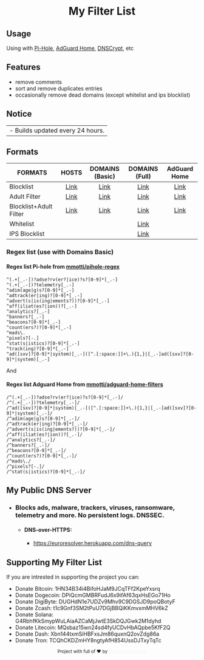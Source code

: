 <div align="Center">
  <h1>My Filter List</h1>
</div>

## Usage

Using with <a href="https://pi-hole.net" target="_blank">Pi-Hole</a>, <a href="https://adguard.com/en/adguard-home/overview.html">AdGuard Home</a>, <a href="https://dnscrypt.info">DNSCrypt</a>, etc

## Features

- remove comments
- sort and remove duplicates entries
- occasionally remove dead domains (except whitelist and ips blocklist)

## Notice

<table>
<tr>
<td>
 - Builds updated every 24 hours.
</td>
</tr>
</table>

## Formats

| FORMATS | HOSTS | DOMAINS (Basic) | DOMAINS (Full) | AdGuard Home |
|---------|:----------:|:----------:|:----------:|:----------:|
Blocklist | [Link](https://raw.githubusercontent.com/t0ny54/blocklistwithregex/main/export/blocklist_all_zero.txt) | [Link](https://raw.githubusercontent.com/t0ny54/blocklistwithregex/main/export/blocklist.txt) | [Link](https://raw.githubusercontent.com/t0ny54/agh/main/blocklist.txt) | [Link](https://raw.githubusercontent.com/anT0ny54/adguard/main/blocklist-agh.txt) |
Adult Filter | [Link](https://raw.githubusercontent.com/t0ny54/adultfilterwithregex/main/export/blocklist_all_zero.txt) | [Link](https://raw.githubusercontent.com/t0ny54/adultfilterwithregex/main/export/blocklist.txt) | [Link](https://raw.githubusercontent.com/t0ny54/agh/main/adultfilter.txt) | [Link](https://raw.githubusercontent.com/anT0ny54/adguard/main/adultfilter-agh.txt) |
Blocklist+Adult Filter | [Link](https://raw.githubusercontent.com/t0ny54/blocklistfamilywithregex/main/export/blocklist_all_zero.txt) | [Link](https://raw.githubusercontent.com/t0ny54/blocklistfamilywithregex/main/export/blocklist.txt) | [Link](https://raw.githubusercontent.com/anT0ny54/adguard/main/blocklist.txt) | [Link](https://raw.githubusercontent.com/anT0ny54/adguard/main/familyfilter-agh.txt) |
Whitelist |  |  | [Link](https://raw.githubusercontent.com/t0ny54/agh/main/whitelist.txt) |  |
IPS Blocklist |  |  | [Link](https://raw.githubusercontent.com/t0ny54/agh/main/ipblocklist.txt) |  |

### Regex list (use with Domains Basic)
#### Regex list Pi-hole from [mmotti/pihole-regex](https://github.com/mmotti/pihole-regex)
```
^(.+[_.-])?adse?rv(er?|ice)?s?[0-9]*[_.-]	
^(.+[_.-])?telemetry[_.-]	
^adim(age|g)s?[0-9]*[_.-]	
^adtrack(er|ing)?[0-9]*[_.-]	
^advert(s|is(ing|ements?))?[0-9]*[_.-]	
^aff(iliat(es?|ion))?[_.-]	
^analytics?[_.-]	
^banners?[_.-]	
^beacons?[0-9]*[_.-]	
^count(ers?)?[0-9]*[_.-]	
^mads\.	
^pixels?[-.]	
^stat(s|istics)?[0-9]*[_.-]	
^track(ing)?[0-9]*[_.-]	
^ad([sxv]?[0-9]*|system)[_.-]([^.[:space:]]+\.){1,}|[_.-]ad([sxv]?[0-9]*|system)[_.-]	
```
And
#### Regex list Adguard Home from [mmotti/adguard-home-filters](https://github.com/mmotti/adguard-home-filters)
```
/^(.+[_.-])?adse?rv(er?|ice)?s?[0-9]*[_.-]/
/^(.+[_.-])?telemetry[_.-]/
/^ad([sxv]?[0-9]*|system)[_.-]([^.[:space:]]+\.){1,}|[_.-]ad([sxv]?[0-9]*|system)[_.-]/
/^adim(age|g)s?[0-9]*[_.-]/
/^adtrack(er|ing)?[0-9]*[_.-]/
/^advert(s|is(ing|ements?))?[0-9]*[_.-]/
/^aff(iliat(es?|ion))?[_.-]/
/^analytics?[_.-]/
/^banners?[_.-]/
/^beacons?[0-9]*[_.-]/
/^count(ers?)?[0-9]*[_.-]/
/^mads\./
/^pixels?[-.]/
/^stat(s|istics)?[0-9]*[_.-]/	
```

## My Public DNS Server
* ### Blocks ads, malware, trackers, viruses, ransomware, telemetry and more. No persistent logs. DNSSEC.
  * #### DNS-over-HTTPS: 
     *  https://euroresolver.herokuapp.com/dns-query
  

## Supporting My Filter List

If you are intrested in supporting the project you can:
 - Donate Bitcoin: 1HN34B34i4BifoHJaM9JCqTFf2KpeYxsrq
 - Donate Dogecoin: DPiQcmGMBRFudJ6x9ifAf63qxHsEGo71Ho
 - Donate DigiByte: DUGHdN1e7UDZv9Mhv9C9DGSJD9poQBotyF
 - Donate Zcash: t1c9Gnf3SM2tPuU7DGjBBQiKKmvxmMHV6kZ
 - Donate Solana: G4RbhfKkSmypWuLAiaAZCaMjJwtE3SkDQJGwk2M1dyhd
 - Donate Litecoin: MQsbaz15wn24sd4fyUCDvHbAQpbe5KfF2Q
 - Donate Dash: Xbn144txmSiHBFxsJm86quxnQ2ovZdg86a
 - Donate Tron: TCQhCKDZmHY8ngtyAfH854UssDJTxyTqTc


<div align="center">
  <sub>Project with full of ❤ by <a href=https://bearhero.tk target=_blank style=color:#f6f6f6><b>antonyitunamaku</b>
</div>
